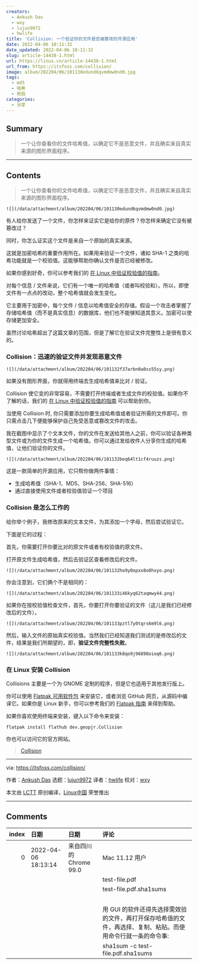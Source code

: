 ```yaml
---
creators:
  - Ankush Das
  - wxy
  - lujun9972
  - hwlife
title: 'Collision: 一个验证你的文件是否被篡改的开源应用'
date: 2022-04-06 10:11:32
date_updated: 2022-04-06 10:11:32
slug: article-14438-1.html
url: https://linux.cn/article-14438-1.html
url_from: https://itsfoss.com/collision/
image: album/202204/06/101130edund6qvmdmw0nd0.jpg
tags:
  - md5
  - 哈希
  - 校验
categories:
  - 分享
---
```


## Summary

> 一个让你查看你的文件哈希值，以确定它不是恶意文件，并且确实来自真实来源的图形界面程序。

***

<!-- more -->

## Contents

> 
> 一个让你查看你的文件哈希值，以确定它不是恶意文件，并且确实来自真实来源的图形界面程序。
> 
> 
> 

`![](/data/attachment/album/202204/06/101130edund6qvmdmw0nd0.jpg)`

有人给你发送了一个文件，你怎样来证实它是给你的原件？你怎样来确定它没有被篡改过？

同时，你怎么证实这个文件是来自一个原始的真实来源。

这就是加密哈希的重要作用所在。如果用来验证一个文件，诸如 SHA-1 之类的哈希功能就是一个校验值。这能够帮助你确认文件是否已经被修改。

如果你感到好奇，你可以参考我们的 [在 Linux 中验证校验值的指南](https://itsfoss.com/checksum-tools-guide-linux/)。

对每个信息 / 文件来说，它们有一个唯一的哈希值（或者叫校验和）。所以，即使文件有一点点的改动，整个哈希值就会发生变化。

它主要用于加密中，每个文件 / 信息以哈希值安全的存储。假设一个攻击者掌握了存储哈希值（而不是真实信息）的数据库，他们也不能够知道其意义。加密可以使存储更加安全。

虽然讨论哈希超出了这篇文章的范围，但是了解它在验证文件完整性上是很有意义的。

### Collision：迅速的验证文件并发现恶意文件

`![](/data/attachment/album/202204/06/101132f37arbn0a0ss55sy.png)`

如果没有图形界面，你就得用终端去生成哈希值来比对 / 验证。

Collision 使它变的非常容易，不需要打开终端或者生成文件的校验值。如果你不了解的话，我们的 [在 Linux 中验证校验值的指南](https://itsfoss.com/checksum-tools-guide-linux/) 可以帮助到你。

当使用 Collision 时, 你只需要添加你要生成哈希值或者验证所需的文件即可。你只需点击几下便能够保护自己免受恶意或篡改文件的攻击。

我在截图中显示了个文本文件，你的文件在发送给其他人之前，你可以验证各种类型文件或为你的文件生成一个哈希值。你可以通过发给收件人分享你生成的哈希值，让他们验证你的文件。

`![](/data/attachment/album/202204/06/101132beq64lt1cf4ruuzs.png)`

这是一款简单的开源应用，它只帮你做两件事情：

* 生成哈希值（SHA-1、MD5、SHA-256、SHA-516）
* 通过直接使用文件或者校验值验证一个项目

### Collision 是怎么工作的

给你举个例子，我修改原来的文本文件，为其添加一个字母，然后尝试验证它。

下面是它的过程：

首先，你需要打开你要比对的原文件或者有校验值的原文件。

打开原文件生成哈希值，然后去验证区查看修改后的文件。

`![](/data/attachment/album/202204/06/101132ho9y0opxx8o0hxyo.png)`

你会注意到，它们俩个不是相同的：

`![](/data/attachment/album/202204/06/101133i46kyq62taqmwy44.png)`

如果你在按校验值检查文件，首先，你要打开你要验证的文件（这儿是我们已经修改后的文件）。

`![](/data/attachment/album/202204/06/101133pztl7y0tqrs6m9l6.png)`

然后，输入文件的原始真实校验值。当然我们已经知道我们测试的是修改后的文件，结果是我们所期望的，即，**验证文件完整性失败**。

`![](/data/attachment/album/202204/06/101133k8qo9j96898oioq6.png)`

### 在 Linux 安装 Collision

Collisions 主要是一个为 GNOME 定制的程序，但是它也适用于其他发行版上。

你可以使用 [Flatpak 可用软件包](https://flathub.org/apps/details/dev.geopjr.Collision) 来安装它，或者浏览 GitHub 网页，从源码中编译它。如果你是 Linux 新手，你可以参考我们的 [Flatpak 指南](https://itsfoss.com/flatpak-guide/) 来得到帮助。

如果你喜欢使用终端来安装，键入以下命令来安装：

```shell
flatpak install flathub dev.geopjr.Collision
```

你也可以访问它的官方网站。

> 
> [Collision](https://collision.geopjr.dev/)
> 
> 
> 

---

via: <https://itsfoss.com/collision/>

作者：[Ankush Das](https://itsfoss.com/author/ankush/) 选题：[lujun9972](https://github.com/lujun9972) 译者：[hwlife](https://github.com/hwlife) 校对：[wxy](https://github.com/wxy)

本文由 [LCTT](https://github.com/LCTT/TranslateProject) 原创编译，[Linux中国](https://linux.cn/) 荣誉推出

***

## Comments

|   index | 日期                | 日期                                  | 评论                                                                                                                                                                  |
|--------:|:--------------------|:--------------------------------------|:----------------------------------------------------------------------------------------------------------------------------------------------------------------------|
|       0 | 2022-04-06 18:13:14 | 来自四川的 Chrome 99.0|Mac 11.12 用户 | 个人觉得不太实用，有时侯文件的哈希值是以纯文本文件和文件一起提供的，比如：<br />                                   |
|         |                     |                                       | test-file.pdf<br />                                                                                                |
|         |                     |                                       | test-file.pdf.sha1sums<br />                                                                                       |
|         |                     |                                       | <br />                                                                                                             |
|         |                     |                                       | 用 GUI 的软件还得先选择需效验的文件，再打开保存哈希值的文件，再选择、复制、粘贴。而使用命令行就一条的命令事:<br />                                                    |
|         |                     |                                       | sha1sum -c test-file.pdf.sha1sums                                                                                  |
